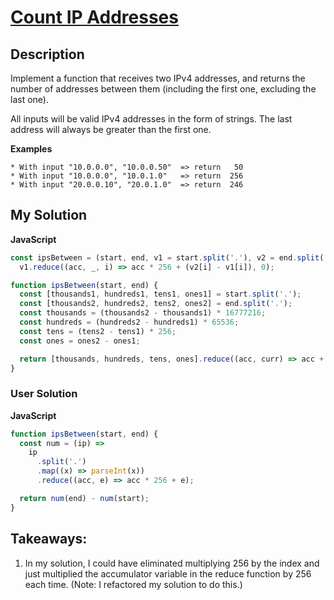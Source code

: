 # [Count IP Addresses](https://www.codewars.com/kata/526989a41034285187000de4)

## Description

Implement a function that receives two IPv4 addresses, and returns the number of addresses between them (including the first one, excluding the last one).

All inputs will be valid IPv4 addresses in the form of strings. The last address will always be greater than the first one.

**Examples**

```
* With input "10.0.0.0", "10.0.0.50"  => return   50
* With input "10.0.0.0", "10.0.1.0"   => return  256
* With input "20.0.0.10", "20.0.1.0"  => return  246
```

## My Solution

**JavaScript**

```js
const ipsBetween = (start, end, v1 = start.split('.'), v2 = end.split('.')) =>
  v1.reduce((acc, _, i) => acc * 256 + (v2[i] - v1[i]), 0);
```

```js
function ipsBetween(start, end) {
  const [thousands1, hundreds1, tens1, ones1] = start.split('.');
  const [thousands2, hundreds2, tens2, ones2] = end.split('.');
  const thousands = (thousands2 - thousands1) * 16777216;
  const hundreds = (hundreds2 - hundreds1) * 65536;
  const tens = (tens2 - tens1) * 256;
  const ones = ones2 - ones1;

  return [thousands, hundreds, tens, ones].reduce((acc, curr) => acc + curr, 0);
}
```

### User Solution

**JavaScript**

```js
function ipsBetween(start, end) {
  const num = (ip) =>
    ip
      .split('.')
      .map((x) => parseInt(x))
      .reduce((acc, e) => acc * 256 + e);

  return num(end) - num(start);
}
```

## Takeaways:

1. In my solution, I could have eliminated multiplying 256 by the index and just multiplied the accumulator variable in the reduce function by 256 each time. (Note: I refactored my solution to do this.)
